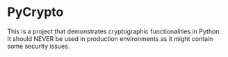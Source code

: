 # PyCrypto
This is a project that demonstrates cryptographic functionalities in Python. It should NEVER be used in production environments as it might contain some security issues.
